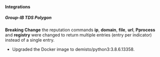 
#### Integrations
##### Group-IB TDS Polygon
**Breaking Change** the reputation commands **ip**, **domain**, **file**,  **url**, **Pprocess** and **registry**
 were changed to return multiple entries (entry per indicator) instead of a single entry.
- Upgraded the Docker image to demisto/python3:3.8.6.13358.